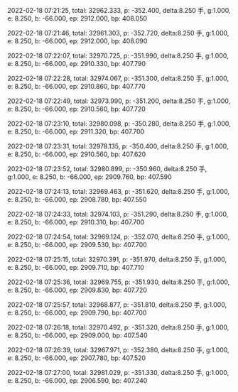 2022-02-18 07:21:25, total: 32962.333, p: -352.400, delta:8.250 手, g:1.000, e: 8.250, b: -66.000, ep: 2912.000, bp: 408.050

2022-02-18 07:21:46, total: 32961.303, p: -352.720, delta:8.250 手, g:1.000, e: 8.250, b: -66.000, ep: 2912.000, bp: 408.090

2022-02-18 07:22:07, total: 32970.725, p: -351.990, delta:8.250 手, g:1.000, e: 8.250, b: -66.000, ep: 2910.330, bp: 407.790

2022-02-18 07:22:28, total: 32974.067, p: -351.300, delta:8.250 手, g:1.000, e: 8.250, b: -66.000, ep: 2910.860, bp: 407.770

2022-02-18 07:22:49, total: 32973.990, p: -351.200, delta:8.250 手, g:1.000, e: 8.250, b: -66.000, ep: 2910.560, bp: 407.720

2022-02-18 07:23:10, total: 32980.098, p: -350.280, delta:8.250 手, g:1.000, e: 8.250, b: -66.000, ep: 2911.320, bp: 407.700

2022-02-18 07:23:31, total: 32978.135, p: -350.400, delta:8.250 手, g:1.000, e: 8.250, b: -66.000, ep: 2910.560, bp: 407.620

2022-02-18 07:23:52, total: 32980.899, p: -350.960, delta:8.250 手, g:1.000, e: 8.250, b: -66.000, ep: 2909.760, bp: 407.590

2022-02-18 07:24:13, total: 32969.463, p: -351.620, delta:8.250 手, g:1.000, e: 8.250, b: -66.000, ep: 2908.780, bp: 407.550

2022-02-18 07:24:33, total: 32974.103, p: -351.290, delta:8.250 手, g:1.000, e: 8.250, b: -66.000, ep: 2910.310, bp: 407.700

2022-02-18 07:24:54, total: 32969.124, p: -352.070, delta:8.250 手, g:1.000, e: 8.250, b: -66.000, ep: 2909.530, bp: 407.700

2022-02-18 07:25:15, total: 32970.391, p: -351.970, delta:8.250 手, g:1.000, e: 8.250, b: -66.000, ep: 2909.710, bp: 407.710

2022-02-18 07:25:36, total: 32969.755, p: -351.930, delta:8.250 手, g:1.000, e: 8.250, b: -66.000, ep: 2909.830, bp: 407.720

2022-02-18 07:25:57, total: 32968.877, p: -351.810, delta:8.250 手, g:1.000, e: 8.250, b: -66.000, ep: 2909.790, bp: 407.700

2022-02-18 07:26:18, total: 32970.492, p: -351.320, delta:8.250 手, g:1.000, e: 8.250, b: -66.000, ep: 2909.000, bp: 407.540

2022-02-18 07:26:39, total: 32967.971, p: -352.380, delta:8.250 手, g:1.000, e: 8.250, b: -66.000, ep: 2907.780, bp: 407.520

2022-02-18 07:27:00, total: 32981.029, p: -351.330, delta:8.250 手, g:1.000, e: 8.250, b: -66.000, ep: 2906.590, bp: 407.240